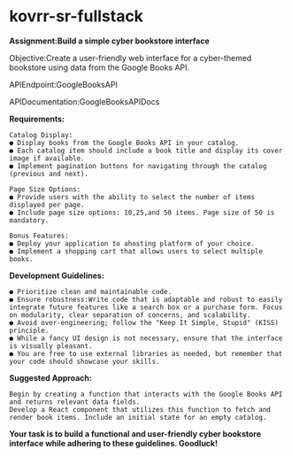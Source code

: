 # kovrr-sr-fullstack

**Assignment:Build a simple cyber bookstore interface**

Objective:Create a user-friendly web interface for a cyber-themed bookstore using data from the Google Books API.

APIEndpoint:GoogleBooksAPI

APIDocumentation:GoogleBooksAPIDocs

**Requirements:**

```
Catalog Display:
● Display books from the Google Books API in your catalog.
● Each catalog item should include a book title and display its cover image if available.
● Implement pagination buttons for navigating through the catalog (previous and next).

Page Size Options:
● Provide users with the ability to select the number of items displayed per page.
● Include page size options: 10,25,and 50 items. Page size of 50 is mandatory.
```
```
Bonus Features:
● Deploy your application to ahosting platform of your choice.
● Implement a shopping cart that allows users to select multiple books.
```
**Development Guidelines:**

```
● Prioritize clean and maintainable code.
● Ensure robustness:Write code that is adaptable and robust to easily integrate future features like a search box or a purchase form. Focus on modularity, clear separation of concerns, and scalability.
● Avoid over-engineering; follow the "Keep It Simple, Stupid" (KISS) principle.
● While a fancy UI design is not necessary, ensure that the interface is visually pleasant.
● You are free to use external libraries as needed, but remember that your code should showcase your skills.
```

**Suggested Approach:**

```
Begin by creating a function that interacts with the Google Books API and returns relevant data fields.
Develop a React component that utilizes this function to fetch and render book items. Include an initial state for an empty catalog.
```
**Your task is to build a functional and user-friendly cyber bookstore interface while adhering to these guidelines. Goodluck!**
